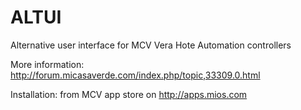 # ALTUI

Alternative user interface for MCV Vera Hote Automation controllers

More information: http://forum.micasaverde.com/index.php/topic,33309.0.html

Installation: from MCV app store on http://apps.mios.com
